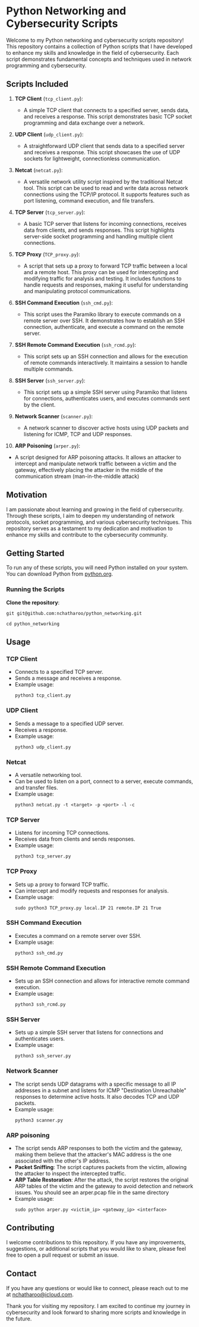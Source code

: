 
# Python Networking and Cybersecurity Scripts

Welcome to my Python networking and cybersecurity scripts repository! This repository contains a collection of Python scripts that I have developed to enhance my skills and knowledge in the field of cybersecurity. Each script demonstrates fundamental concepts and techniques used in network programming and cybersecurity.

## Scripts Included

1. **TCP Client** (`tcp_client.py`): 
   - A simple TCP client that connects to a specified server, sends data, and receives a response. This script demonstrates basic TCP socket programming and data exchange over a network.

2. **UDP Client** (`udp_client.py`): 
   - A straightforward UDP client that sends data to a specified server and receives a response. This script showcases the use of UDP sockets for lightweight, connectionless communication.

3. **Netcat** (`netcat.py`): 
   - A versatile network utility script inspired by the traditional Netcat tool. This script can be used to read and write data across network connections using the TCP/IP protocol. It supports features such as port listening, command execution, and file transfers.

4. **TCP Server** (`tcp_server.py`): 
   - A basic TCP server that listens for incoming connections, receives data from clients, and sends responses. This script highlights server-side socket programming and handling multiple client connections.

5. **TCP Proxy** (`TCP_proxy.py`):
   - A script that sets up a proxy to forward TCP traffic between a local and a remote host. This proxy can be used for intercepting and modifying traffic for analysis and testing. It includes functions to handle requests and responses, making it useful for understanding and manipulating protocol communications.

6. **SSH Command Execution** (`ssh_cmd.py`):
   - This script uses the Paramiko library to execute commands on a remote server over SSH. It demonstrates how to establish an SSH connection, authenticate, and execute a command on the remote server.

7. **SSH Remote Command Execution** (`ssh_rcmd.py`):
   - This script sets up an SSH connection and allows for the execution of remote commands interactively. It maintains a session to handle multiple commands.

8. **SSH Server** (`ssh_server.py`):
   - This script sets up a simple SSH server using Paramiko that listens for connections, authenticates users, and executes commands sent by the client.

9. **Network Scanner** (`scanner.py`):
   - A network scanner to discover active hosts using UDP packets and listening for ICMP, TCP and UDP responses.

10. **ARP Poisoning** (`arper.py`):
   - A script designed for ARP poisoning attacks. It allows an attacker to intercept and manipulate network traffic between a victim and the gateway, effectively placing the attacker in the middle of the communication stream (man-in-the-middle attack)

## Motivation

I am passionate about learning and growing in the field of cybersecurity. Through these scripts, I aim to deepen my understanding of network protocols, socket programming, and various cybersecurity techniques. This repository serves as a testament to my dedication and motivation to enhance my skills and contribute to the cybersecurity community.

## Getting Started

To run any of these scripts, you will need Python installed on your system. You can download Python from [python.org](https://www.python.org/).

### Running the Scripts

**Clone the repository**:

   ```git git@github.com:nchatharoo/python_networking.git```
   
   ```cd python_networking```

## Usage

### TCP Client

- Connects to a specified TCP server.
- Sends a message and receives a response.
- Example usage:
  ```
  python3 tcp_client.py
  ```

### UDP Client

- Sends a message to a specified UDP server.
- Receives a response.
- Example usage:
  ```
  python3 udp_client.py
  ```

### Netcat

- A versatile networking tool.
- Can be used to listen on a port, connect to a server, execute commands, and transfer files.
- Example usage:
  ```
  python3 netcat.py -t <target> -p <port> -l -c
  ```

### TCP Server

- Listens for incoming TCP connections.
- Receives data from clients and sends responses.
- Example usage:
  ```
  python3 tcp_server.py
  ```

### TCP Proxy

- Sets up a proxy to forward TCP traffic.
- Can intercept and modify requests and responses for analysis.
- Example usage:
  ```
  sudo python3 TCP_proxy.py local.IP 21 remote.IP 21 True
  ```

### SSH Command Execution

- Executes a command on a remote server over SSH.
- Example usage:
  ```
  python3 ssh_cmd.py
  ```

### SSH Remote Command Execution

- Sets up an SSH connection and allows for interactive remote command execution.
- Example usage:
  ```
  python3 ssh_rcmd.py
  ```

### SSH Server

- Sets up a simple SSH server that listens for connections and authenticates users.
- Example usage:
  ```
  python3 ssh_server.py
  ```

### Network Scanner

- The script sends UDP datagrams with a specific message to all IP addresses in a subnet and listens for ICMP "Destination Unreachable" responses to determine active hosts. It also decodes TCP and UDP packets.
- Example usage:
  ```
  python3 scanner.py
  ```

### ARP poisoning

- The script sends ARP responses to both the victim and the gateway, making them believe that the attacker's MAC address is the one associated with the other's IP address.
- **Packet Sniffing**: The script captures packets from the victim, allowing the attacker to inspect the intercepted traffic.
- **ARP Table Restoration**: After the attack, the script restores the original ARP tables of the victim and the gateway to avoid detection and network issues. You should see an arper.pcap file in the same directory
- Example usage:
  ```
  sudo python arper.py <victim_ip> <gateway_ip> <interface>
  ```

## Contributing

I welcome contributions to this repository. If you have any improvements, suggestions, or additional scripts that you would like to share, please feel free to open a pull request or submit an issue.

## Contact

If you have any questions or would like to connect, please reach out to me at nchatharoo@icloud.com.

Thank you for visiting my repository. I am excited to continue my journey in cybersecurity and look forward to sharing more scripts and knowledge in the future.
